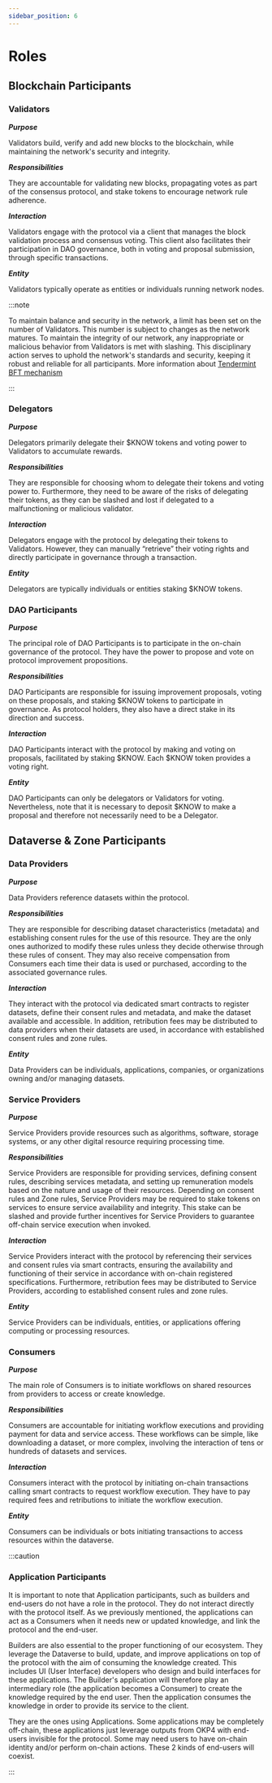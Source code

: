 ```yaml
---
sidebar_position: 6
---
```


# Roles

## Blockchain Participants

### Validators

***Purpose***

Validators build, verify and add new blocks to the blockchain, while maintaining the network's security and integrity.

***Responsibilities***

They are accountable for validating new blocks, propagating votes as part of the consensus protocol, and stake tokens to encourage network rule adherence.

***Interaction***

Validators engage with the protocol via a client that manages the block validation process and consensus voting. This client also facilitates their participation in DAO governance, both in voting and proposal submission, through specific transactions.

***Entity***

Validators typically operate as entities or individuals running network nodes.

:::note

To maintain balance and security in the network, a limit has been set on the number of Validators. This number is subject to changes as the network matures.
To maintain the integrity of our network, any inappropriate or malicious behavior from Validators is met with slashing. This disciplinary action serves to uphold the network's standards and security, keeping it robust and reliable for all participants.
More information about [Tendermint BFT mechanism](https://tendermint.com/core/)

:::

### Delegators

***Purpose***

Delegators primarily delegate their $KNOW tokens and voting power to Validators to accumulate rewards.

***Responsibilities***

They are responsible for choosing whom to delegate their tokens and voting power to. Furthermore, they need to be aware of the risks of delegating their tokens, as they can be slashed and lost if delegated to a malfunctioning or malicious validator.

***Interaction***

Delegators engage with the protocol by delegating their tokens to Validators. However, they can manually “retrieve” their voting rights and directly participate in governance through a transaction.

***Entity***

Delegators are typically individuals or entities staking $KNOW tokens.

### DAO Participants

***Purpose***

The principal role of DAO Participants is to participate in the on-chain governance of the protocol. They have the power to propose and vote on protocol improvement propositions.

***Responsibilities***

DAO Participants are responsible for issuing improvement proposals, voting on these proposals, and staking $KNOW tokens to participate in governance. As protocol holders, they also have a direct stake in its direction and success.

***Interaction***

DAO Participants interact with the protocol by making and voting on proposals, facilitated by staking $KNOW. Each $KNOW token provides a voting right.

***Entity***

DAO Participants can only be delegators or Validators for voting. Nevertheless, note that it is necessary to deposit $KNOW to make a proposal and therefore not necessarily need to be a Delegator.

## Dataverse & Zone Participants

### Data Providers

***Purpose***

Data Providers reference datasets within the protocol.

***Responsibilities***

They are responsible for describing dataset characteristics (metadata) and establishing consent rules for the use of this resource. They are the only ones authorized to modify these rules unless they decide otherwise through these rules of consent. They may also receive compensation from Consumers each time their data is used or purchased, according to the associated governance rules.

***Interaction***

They interact with the protocol via dedicated smart contracts to register datasets, define their consent rules and metadata, and make the dataset available and accessible. In addition, retribution fees may be distributed to data providers when their datasets are used, in accordance with established consent rules and zone rules.

***Entity***

Data Providers can be individuals, applications, companies, or organizations owning and/or managing datasets.

### Service Providers

***Purpose***

Service Providers provide resources such as algorithms, software, storage systems, or any other digital resource requiring processing time.

***Responsibilities***

Service Providers are responsible for providing services, defining consent rules, describing services metadata, and setting up remuneration models based on the nature and usage of their resources. Depending on consent rules and Zone rules, Service Providers may be required to stake tokens on services to ensure service availability and integrity. This stake can be slashed and provide further incentives for Service Providers to guarantee off-chain service execution when invoked.

***Interaction***

Service Providers interact with the protocol by referencing their services and consent rules via smart contracts, ensuring the availability and functioning of their service in accordance with on-chain registered specifications. Furthermore, retribution fees may be distributed to Service Providers, according to established consent rules and zone rules.

***Entity***

Service Providers can be individuals, entities, or applications offering computing or processing resources.

### Consumers

***Purpose***

The main role of Consumers is to initiate workflows on shared resources from providers to access or create knowledge.

***Responsibilities***

Consumers are accountable for initiating workflow executions and providing payment for data and service access. These workflows can be simple, like downloading a dataset, or more complex, involving the interaction of tens or hundreds of datasets and services.

***Interaction***

Consumers interact with the protocol by initiating on-chain transactions calling smart contracts to request workflow execution. They have to pay required fees and retributions to initiate the workflow execution.

***Entity***

Consumers can be individuals or bots initiating transactions to access resources within the dataverse.

:::caution

### Application Participants

It is important to note that Application participants, such as builders and end-users do not have a role in the protocol. They do not interact directly with the protocol itself. As we previously mentioned, the applications can act as a Consumers when it needs new or updated knowledge, and link the protocol and the end-user.

Builders are also essential to the proper functioning of our ecosystem. They leverage the Dataverse to build, update, and improve applications on top of the protocol with the aim of consuming the knowledge created. This includes UI (User Interface) developers who design and build interfaces for these applications. The Builder's application will therefore play an intermediary role (the application becomes a Consumer) to create the knowledge required by the end user. Then the application consumes the knowledge in order to provide its service to the client.

They are the ones using Applications. Some applications may be completely off-chain, these applications just leverage outputs from OKP4 with end-users invisible for the protocol. Some may need users to have on-chain identity and/or perform on-chain actions. These 2 kinds of end-users will coexist.

:::
